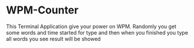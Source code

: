 # WPM-Counter
This Terminal Application give your power on WPM. Randomly you get some words and time started for type and then when you finished you type all words you see result will be showed
